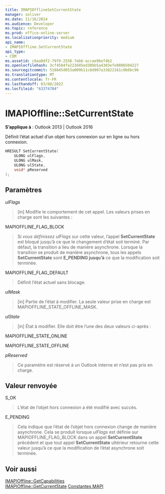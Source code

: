 ```yaml
---
title: IMAPIOfflineSetCurrentState
manager: soliver
ms.date: 11/16/2014
ms.audience: Developer
ms.topic: reference
ms.prod: office-online-server
ms.localizationpriority: medium
api_name:
- IMAPIOffline.SetCurrentState
api_type:
- COM
ms.assetid: c0aa0df2-79f9-2558-7eb6-accae9bef4b2
ms.openlocfilehash: 3cf4584fe223d45ed30bb5a4303efe9806504227
ms.sourcegitcommit: 518845d053a009b11c8d907a33822161c0b6bc96
ms.translationtype: MT
ms.contentlocale: fr-FR
ms.lasthandoff: 03/08/2022
ms.locfileid: "63374704"
---
```

# <a name="imapiofflinesetcurrentstate"></a>IMAPIOffline::SetCurrentState

**S’applique à** : Outlook 2013 | Outlook 2016
  
Définit l’état actuel d’un objet hors connexion sur en ligne ou hors connexion.
  
```cpp
HRESULT SetCurrentState( 
    ULONG ulFlags, 
    ULONG ulMask, 
    ULONG ulState, 
    void* pReserved 
);
```

## <a name="parameters"></a>Paramètres

 _ulFlags_
  
> [in] Modifie le comportement de cet appel. Les valeurs prises en charge sont les suivantes :

MAPIOFFLINE_FLAG_BLOCK
  
> Si _vous définissez ulFlags_ sur cette valeur, l’appel **SetCurrentState** est bloqué jusqu’à ce que le changement d’état soit terminé. Par défaut, la transition a lieu de manière asynchrone. Lorsque la transition se produit de manière asynchrone, tous les appels **SetCurrentState** sont **E_PENDING jusqu’à** ce que la modification soit terminée.

MAPIOFFLINE_FLAG_DEFAULT
  
> Définit l’état actuel sans blocage.

 _ulMask_
  
> [in] Partie de l’état à modifier. La seule valeur prise en charge est MAPIOFFLINE_STATE_OFFLINE_MASK.

 _ulState_
  
> [in] État à modifier. Elle doit être l’une des deux valeurs ci-après :

MAPIOFFLINE_STATE_ONLINE
  
>

MAPIOFFLINE_STATE_OFFLINE
  
>

 _pReserved_
  
> Ce paramètre est réservé à un Outlook interne et n’est pas pris en charge.

## <a name="return-value"></a>Valeur renvoyée

S_OK
  
> L’état de l’objet hors connexion a été modifié avec succès.

E_PENDING
  
> Cela indique que l’état de l’objet hors connexion change de manière asynchrone. Cela se produit lorsque _ulFlags_ est définie sur MAPIOFFLINE_FLAG_BLOCK dans un appel **SetCurrentState** précédent et que tout appel **SetCurrentState** ultérieur retourne cette valeur jusqu’à ce que la modification de l’état asynchrone soit terminée.

## <a name="see-also"></a>Voir aussi

[IMAPIOffline::GetCapabilities](imapioffline-getcapabilities.md)  
[IMAPIOffline::GetCurrentState](imapioffline-getcurrentstate.md)
 [Constantes MAPI](mapi-constants.md)
